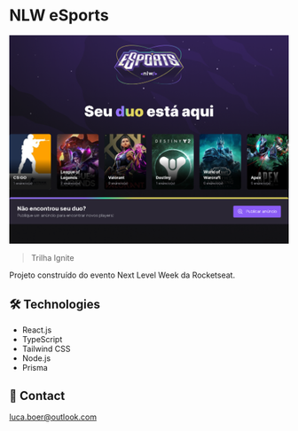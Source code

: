 
# NLW eSports

![preview](./.github/preview.png)

> Trilha Ignite

Projeto construído do evento Next Level Week da Rocketseat.

## 🛠 Technologies

- React.js
- TypeScript
- Tailwind CSS
- Node.js
- Prisma

## 💛 Contact

luca.boer@outlook.com
